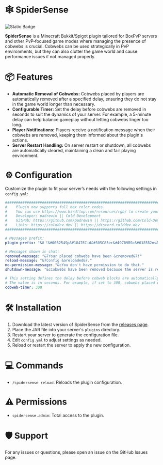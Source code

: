 # 🕸️ SpiderSense

![Static Badge](https://img.shields.io/badge/Version-v1.0-blue?color=red)

**SpiderSense** is a Minecraft Bukkit/Spigot plugin tailored for BoxPvP servers and other PvP-focused game modes where managing the presence of cobwebs is crucial. Cobwebs can be used strategically in PvP environments, but they can also clutter the game world and cause performance issues if not managed properly.

# 📦 Features
- **Automatic Removal of Cobwebs:** Cobwebs placed by players are automatically removed after a specified delay, ensuring they do not stay in the game world longer than necessary.
- **Configurable Timer:** Set the delay before cobwebs are removed in seconds to suit the dynamics of your server. For example, a 5-minute delay can help balance gameplay without letting cobwebs linger too long.
- **Player Notifications:** Players receive a notification message when their cobwebs are removed, keeping them informed about the plugin's actions.
- **Server Restart Handling:** On server restart or shutdown, all cobwebs are automatically cleared, maintaining a clean and fair playing environment.

# ⚙️ Configuration
Customize the plugin to fit your server’s needs with the following settings in `config.yml`:
```yaml
#########################################################################################################
#    Plugin now supports full hex color codes.                                                          #
#    You can use https://www.birdflop.com/resources/rgb/ to create your colors                          #
#    Developer; padrewin || Cold Development                                                            #
#    GitHub; https://github.com/padrewin || https://github.com/Cold-Development                         #
#    Links: https://colddev.dev || https://discord.colddev.dev                                          #
#########################################################################################################

# Messages prefix:
plugin-prefix: "&8「&#003254Sp&#18476Cid&#305C83er&#49709BSe&#6185B2ns&#6185B2e&8」&7» "

# Messages shown in chat:
removed-message: "&7Your placed cobwebs have been &cremoved&7!"
reload-message: "&7Config &areloaded&7."
no-permission-message: "&cYou don't have permission to do that."
shutdown-message: "&cCobwebs have been removed because the server is restarting."

# This setting defines the delay before cobweb blocks are automatically removed after being placed.
# The value is in seconds. For example, if set to 300, cobwebs placed will be removed after 5 minutes.
cobweb-timer: 300
```

# 🛠️ Installation
1. Download the latest version of SpiderSense from the [releases page](link-to-releases).
2. Place the JAR file into your server's `plugins` directory.
3. Restart your server to generate the configuration file.
4. Edit `config.yml` to adjust settings as needed.
5. Reload or restart the server to apply the new configuration.

# 💻 Commands
- `/spidersense reload`: Reloads the plugin configuration.

# ⚠️ Permissions
- `spidersense.admin`: Total access to the plugin.

# 🛡️ Support
For any issues or questions, please open an issue on the GitHub Issues page.
